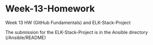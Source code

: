 # Week-13-Homework
Week 13 HW (GitHub Fundamentals) and ELK-Stack-Project

The submission for the ELK-Stack-Project is in the Ansible directory (/Ansible/README)
